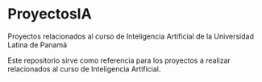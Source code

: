 # ProyectosIA
Proyectos relacionados al curso de Inteligencia Artificial de la Universidad Latina de Panamá

Este repositorio sirve como referencia para los proyectos a realizar relacionados al curso de Inteligencia Artificial.
